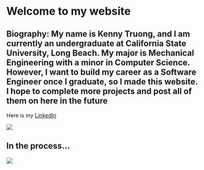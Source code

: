 <h1> Welcome to my website</h1>
<h2> Biography: My name is Kenny Truong, and I am currently an undergraduate at California State University, Long Beach. My major is Mechanical Engineering with a minor in Computer Science. However, I want to build my career as a Software Engineer once I graduate, so I made this website. I hope to complete more projects and post all of them on here in the future </h2>
<p> Here is my <a href="https://www.linkedin.com/in/kenny-truong-2803kt/">LinkedIn</a></p>
<img src="[https://media.licdn.com/media/AAYQAQSOAAgAAQAAAAAAAB-zrMZEDXI2T62PSuT6kpB6qg.png](https://scontent-lax3-2.xx.fbcdn.net/v/t1.15752-9/326866125_862250211702523_9103494586679089904_n.jpg?stp=dst-jpg_p2048x2048&_nc_cat=107&ccb=1-7&_nc_sid=ae9488&_nc_ohc=UZ5SNx7gRuUAX-eFdud&_nc_ht=scontent-lax3-2.xx&oh=03_AdTgcuF-96HwXqQoQUhTzfP8U-AlIeCU5tDftT0itKx8ZA&oe=63F6AB5B)">
<h2> In the process... </h2>
<img src="https://arc-tech.co.za/wp-content/uploads/2020/08/ARC-Technology-Slow-Website-Speed_blog-feature_resized-1080x675.png">

